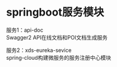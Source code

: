 # springboot服务模块 
服务1：api-doc  
Swagger2 API在线文档和POI文档生成服务  

服务2：xds-eureka-sevice  
spring-cloud构建微服务的服务注册中心模块
 

